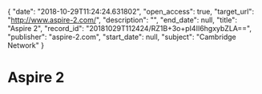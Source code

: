 {
  "date": "2018-10-29T11:24:24.631802", 
  "open_access": true, 
  "target_url": "http://www.aspire-2.com/", 
  "description": "", 
  "end_date": null, 
  "title": "Aspire 2", 
  "record_id": "20181029T112424/RZ1B+3o+pI4II6hgxybZLA==", 
  "publisher": "aspire-2.com", 
  "start_date": null, 
  "subject": "Cambridge Network"
}

# Aspire 2

